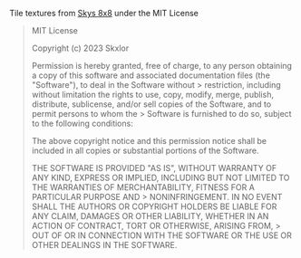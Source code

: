 Tile textures from [Skys 8x8](https://modrinth.com/resourcepack/skys_8x8) under the MIT License

> MIT License
> 
> Copyright (c) 2023 Skxlor
> 
> Permission is hereby granted, free of charge, to any person obtaining a copy of this software and associated documentation files (the "Software"), to deal in the Software without > restriction, including without limitation the rights to use, copy, modify, merge, publish, distribute, sublicense, and/or sell copies of the Software, and to permit persons to whom the > Software is furnished to do so, subject to the following conditions:
> 
> The above copyright notice and this permission notice shall be included in all copies or substantial portions of the Software.
> 
> THE SOFTWARE IS PROVIDED "AS IS", WITHOUT WARRANTY OF ANY KIND, EXPRESS OR IMPLIED, INCLUDING BUT NOT LIMITED TO THE WARRANTIES OF MERCHANTABILITY, FITNESS FOR A PARTICULAR PURPOSE AND > NONINFRINGEMENT. IN NO EVENT SHALL THE AUTHORS OR COPYRIGHT HOLDERS BE LIABLE FOR ANY CLAIM, DAMAGES OR OTHER LIABILITY, WHETHER IN AN ACTION OF CONTRACT, TORT OR OTHERWISE, ARISING FROM, > OUT OF OR IN CONNECTION WITH THE SOFTWARE OR THE USE OR OTHER DEALINGS IN THE SOFTWARE.
